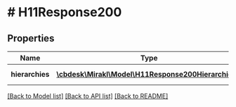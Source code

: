 # # H11Response200

## Properties

Name | Type | Description | Notes
------------ | ------------- | ------------- | -------------
**hierarchies** | [**\cbdesk\Mirakl\Model\H11Response200Hierarchies[]**](H11Response200Hierarchies.md) | List of hierarchies | [optional]

[[Back to Model list]](../../README.md#models) [[Back to API list]](../../README.md#endpoints) [[Back to README]](../../README.md)
